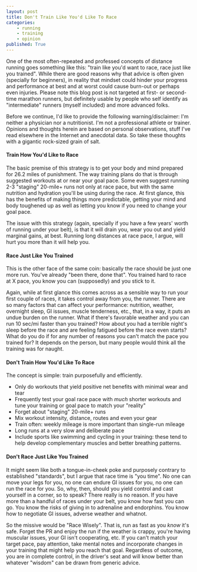```yaml
---
layout: post
title: Don't Train Like You'd Like To Race
categories:
    - running
    - training
    - opinion
published: True
---
```

One of the most often-repeated and professed concepts of distance running goes something like this: "train like you'd want to race, race just like you trained". While there are good reasons why that advice is often given (specially for beginners), in reality that mindset could hinder your progress and performance at best and at worst could cause burn-out or perhaps even injuries. Please note this blog post is not targeted at first- or second-time marathon runners, but definitely usable by people who self identify as "intermediate" runners (myself included) and more advanced folks.

<!-- more -->

Before we continue, I'd like to provide the following warning/disclaimer: I'm neither a physician nor a nutritionist. I'm not a professional athlete or trainer. Opinions and thoughts herein are based on personal observations, stuff I've read elsewhere in the Internet and anecdotal data. So take these thoughts with a gigantic rock-sized grain of salt.


#### Train How You'd Like to Race
The basic premise of this strategy is to get your body and mind prepared for 26.2 miles of punishment. The way training plans do that is through suggested workouts at or near your goal pace. Some even suggest running 2-3 "staging" 20-mile+ runs not only at race pace, but with the same nutrition and hydration you'll be using during the race. At first glance, this has the benefits of making things more predictable, getting your mind and body toughened up as well as letting you know if you need to change your goal pace.

The issue with this strategy (again, specially if you have a few years' worth of running under your belt), is that it will drain you, wear you out and yield marginal gains, at best. Running long distances at race pace, I argue, will hurt you more than it will help you.

#### Race Just Like You Trained
This is the other face of the same coin: basically the race should be just one more run. You've already "been there, done that". You trained hard to race at X pace, you know you can (supposedly) and you stick to it. 

Again, while at first glance this comes across as a sensible way to run your first couple of races, it takes control away from you, the runner. There are so many factors that can affect your performance: nutrition, weather, overnight sleep, GI issues, muscle tenderness, etc., that, in a way, it puts an undue burden on the runner. What if there's favorable weather and you can run 10 sec/mi faster than you trained? How about you had a terrible night's sleep before the race and are feeling fatigued before the race even starts? What do you do if for any number of reasons you can't match the pace you trained for? It depends on the person, but many people would think all the training was for naught.

#### Don't Train How You'd Like To Race
The concept is simple: train purposefully and efficiently.

- Only do workouts that yield positive net benefits with minimal wear and tear
- Frequently test your goal race pace with _much_ shorter workouts and tune your training or goal pace to match your "reality"
- Forget about "staging" 20-mile+ runs
- Mix workout intensity, distance, routes and even your gear
- Train often: weekly mileage is more important than single-run mileage
- Long runs at a very slow and deliberate pace
- Include sports like swimming and cycling in your training: these tend to help develop complementary muscles and better breathing patterns.

#### Don't Race Just Like You Trained
It might seem like both a tongue-in-cheek poke and purposely contrary to established "standards", but I argue that race time is "you time". No one can move your legs for you, no one can endure GI issues for you, no one can run the race for you. So, why, then, should you yield control and cast yourself in a corner, so to speak? There really is no reason. If you have more than a handful of races under your belt, you know how fast you can go. You know the risks of giving in to adrenaline and endorphins. You know how to negotiate GI issues, adverse weather and whatnot.

So the missive would be "Race Wisely". That is, run as fast as you _know_ it's safe. Forget the PR and enjoy the run if the weather is crappy, you're having muscular issues, your GI isn't cooperating, etc. If you can't match your target pace, pay attention, take mental notes and incorporate changes in your training that might help you reach that goal. Regardless of outcome, you are in complete control, in the driver's seat and will know better than whatever "wisdom" can be drawn from generic advice.  